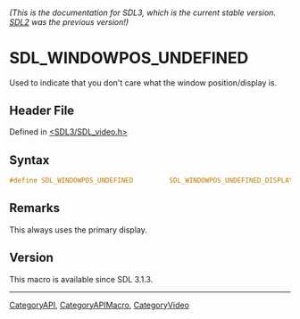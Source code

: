###### (This is the documentation for SDL3, which is the current stable version. [SDL2](https://wiki.libsdl.org/SDL2/) was the previous version!)
# SDL_WINDOWPOS_UNDEFINED

Used to indicate that you don't care what the window position/display is.

## Header File

Defined in [<SDL3/SDL_video.h>](https://github.com/libsdl-org/SDL/blob/main/include/SDL3/SDL_video.h)

## Syntax

```c
#define SDL_WINDOWPOS_UNDEFINED         SDL_WINDOWPOS_UNDEFINED_DISPLAY(0)
```

## Remarks

This always uses the primary display.

## Version

This macro is available since SDL 3.1.3.

----
[CategoryAPI](CategoryAPI), [CategoryAPIMacro](CategoryAPIMacro), [CategoryVideo](CategoryVideo)

